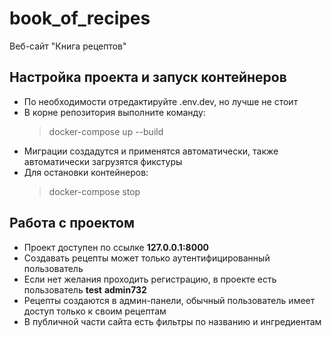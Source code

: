 # book_of_recipes
Веб-сайт "Книга рецептов"

## Настройка проекта и запуск контейнеров
- По необходимости отредактируйте .env.dev, но лучше не стоит
- В корне репозитория выполните команду:
  > docker-compose up --build
- Миграции создадутся и применятся автоматически, также автоматически загрузятся фикстуры
- Для остановки контейнеров:
  > docker-compose stop

## Работа с проектом
- Проект доступен по ссылке **127.0.0.1:8000**
- Создавать рецепты может только аутентифицированный пользователь
- Если нет желания проходить регистрацию, в проекте есть пользователь **test** **admin732**
- Рецепты создаются в админ-панели, обычный пользователь имеет доступ только к своим рецептам
- В публичной части сайта есть фильтры по названию и ингредиентам
